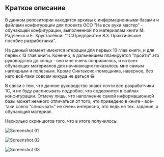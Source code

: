 ## Краткое описание

В данном репозитории находятся архивы с информационными базами и файлами конфигурации для проекта ООО "На все руки мастер" - обучающей конфигурации, выполненной по материалам книги М. Радченко и Е. Хрусталёвой: "1С:Предприятие 8.3. Практическое пособие разработчика".

На данный момент имеются итерации для первых 10 глав книги, и для первых 13 глав книги. Конечно, в дальнейшем планируется "пройти" это руководство до конца - оно мне очень понравилось, и из всех обучающих материалов для начинающих показалось мне самым наглядным и полезным. Кроме Синтаксис-помощника, наверное, без него всё-таки совсем никуда не деться 😀

В связи с тем, что данное руководство знают почти все разработчики 1С, я не буду расписывать подробно, что содержится в файлах конфигурации. Отмечу лишь, что наполнение самой информационной базы может немного отличаться от того, что приведено в книге - всё-таки слепо "списывать" не очень интересно, это ведь не тех. задание, а обучающий материал.

Несколько скриншотов того, что в итоге получилось:

![Screenshot 01](https://github.com/sudomango/1C-Infobase-Radchenko/blob/main/Application%20Screenshots/Application%20Screenshot%2001.png)

![Screenshot 02](https://github.com/sudomango/1C-Infobase-Radchenko/blob/main/Application%20Screenshots/Application%20Screenshot%2002.png)

![Screenshot 03](https://github.com/sudomango/1C-Infobase-Radchenko/blob/main/Application%20Screenshots/Application%20Screenshot%2003.png)
